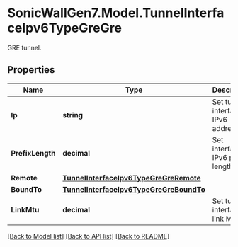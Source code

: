 # SonicWallGen7.Model.TunnelInterfaceIpv6TypeGreGre
GRE tunnel.

## Properties

Name | Type | Description | Notes
------------ | ------------- | ------------- | -------------
**Ip** | **string** | Set tunnel interface IPv6 address. | [optional] 
**PrefixLength** | **decimal** | Set interface IPv6 prefix length. | [optional] 
**Remote** | [**TunnelInterfaceIpv6TypeGreGreRemote**](TunnelInterfaceIpv6TypeGreGreRemote.md) |  | [optional] 
**BoundTo** | [**TunnelInterfaceIpv6TypeGreGreBoundTo**](TunnelInterfaceIpv6TypeGreGreBoundTo.md) |  | [optional] 
**LinkMtu** | **decimal** | Set tunnel interface link MTU. | [optional] 

[[Back to Model list]](../README.md#documentation-for-models) [[Back to API list]](../README.md#documentation-for-api-endpoints) [[Back to README]](../README.md)

